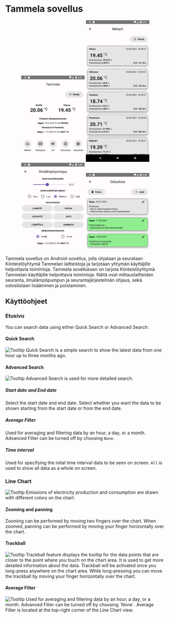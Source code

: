# Tammela sovellus
<p align="middle">
<img src="Docs/1.png" alt="Search screen" style="width:200px;"/>
<img src="Docs/2.png" alt="Graph" style="width:200px;"/>
<img src="Docs/3.png" alt="Tooltip" style="width:200px;"/>
<img src="Docs/4.png" alt="Tooltip" style="width:200px;"/>
</p>

Tammela sovellus on Android-sovellus, jolla ohjataan ja seurataan Kiinteistöyhtymä Tammelan laitteistoja ja tarjotaan yhtymän käyttäjille helpottavia toimintoja.
Tammela sovelluksen on tarjota Kiinteistöyhtymä Tammelan käyttäjille helpottavia toimintoja. Näitä ovat mittauslaitteiden seuranta, ilmalämpöpumpun ja seurantajärjestelmän ohjaus, sekä ostoslistaan lisääminen ja poistaminen.


## Käyttöohjeet
### Etusivu
You can search data using either Quick Search or Advanced Search:
#### Quick Search
<img src="Doc/quick_search.png" alt="Tooltip" style="width:200px;"/>
Quick Search is a simple search to show the latest data from one hour up to three months ago.

#### Advanced Search
<img src="Doc/advanced_search.png" alt="Tooltip" style="width:200px;"/>
Advanced Search is used for more detailed search.

##### Start date and End date
Select the start date and end date. Select whether you want the data to be shown starting from the start date or from the end date.

##### Average Filter  
Used for averaging and filtering data by an hour, a day, or a month. Advanced Filter can be turned off by choosing `None`.

##### Time interval
Used for specifying the inital time interval data to be seen on screen. `All` is used to show all data as a whole on screen.

### Line Chart
<img src="Doc/line_chart.png" alt="Tooltip" style="width:200px;"/>
Emissions of electricity production and consumption are drawn with different colors on the chart.  

#### Zooming and panning
Zooming can be performed by moving two fingers over the chart. When zoomed, panning can be performed by moving your finger horizontally over the chart.

#### Trackball
<img src="Doc/trackball.png" alt="Tooltip" style="width:200px;"/>
Trackball feature displays the tooltip for the data points that are closer to the point where you touch on the chart area. It is used to get more detailed information about the data. 
Trackball will be activated once you long-press anywhere on the chart area. While long-pressing you can move the trackball by moving your finger horizontally over the chart.

#### Average Filter
<img src="Doc/average_filter.png" alt="Tooltip" style="width:200px;"/>
Used for averaging and filtering data by an hour, a day, or a month. Advanced Filter can be turned off by choosing `None`.  
Average Filter is located at the top-right corner of the Line Chart view.


